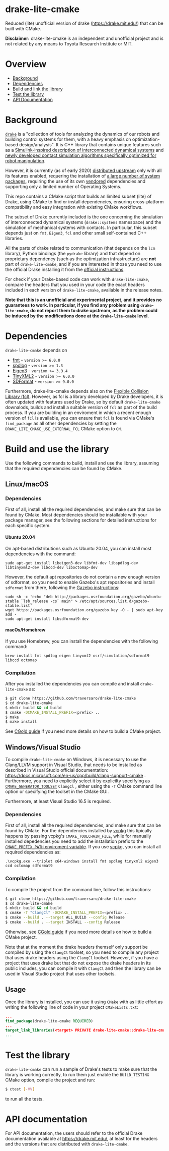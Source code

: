 # drake-lite-cmake

Reduced (lite) unofficial version of drake (https://drake.mit.edu/) that can be built with CMake.

**Disclaimer:** drake-lite-cmake is an independent and unofficial project and is not related by any means to Toyota Research Institute or MIT.


# Overview
- [Background](#background)
- [Dependencies](#dependencies)
- [Build and link the library](#build-and-link-the-library)
- [Test the library](#test-the-library)
- [API Documentation](#api-documentation)


# Background
[`drake`](https://github.com/RobotLocomotion/drake) is a "collection of tools for analyzing the dynamics of our robots and building control systems for them, with a heavy emphasis on optimization-based design/analysis".
It is C++ library that contains unique features such as a [Simulink-inspired description of interconnected dynamical systems](https://drake.mit.edu/doxygen_cxx/group__systems.html) and [newly developed contact simulation algorithms specifically optimized for robot manipulation](https://drake.mit.edu/doxygen_cxx/group__contact__engineering.html).

However, it is currently (as of early 2020) [distributed upstream](https://drake.mit.edu/installation.html) only with all its features enabled,
requering the installation of [a large number of system packages](https://github.com/RobotLocomotion/drake-external-examples/tree/master/drake_cmake_installed), requiring the use of its own [vendored](https://stackoverflow.com/questions/26217488/what-is-vendoring) dependencies and supporting only a limited number of Operating Systems.

This repo contains a CMake script that builds an limited subset (lite) of Drake, using CMake to find or install dependencies, ensuring cross-platform compatibility and easy integration with existing CMake workflows.

The subset of Drake currently included is the one concerning the simulation of interconnected dynamical systems (`drake::systems` namespace) and the simulation of mechanical systems with contacts.
In particular, this subset depends just on `fmt`, `Eigen3`, `fcl` and other small self-contained C++ libraries.

All the parts of drake related to communication (that depends on the `lcm` library), Python bindings (the `pydrake` library) and that depend on proprietary dependency (such as the optimization infrastructure) are **not** part of `drake-lite-cmake`, and if you are interested in those you need to use the official Drake installing it from the [official instructions](https://drake.mit.edu/installation.html).

For check if your Drake-based code can work with `drake-lite-cmake`, compare the headers that you used in your code the exact headers included in each version of `drake-lite-cmake`, available in the release notes.

**Note that this is an unofficial and experimental project, and it provides no guarantees to work. In particular, if you find any problem using `drake-lite-cmake`, do not report them to drake upstream, as
the problem could be induced by the modifications done at the `drake-lite-cmake` level.**

# Dependencies
`drake-lite-cmake` depends on
 - [fmt](https://fmt.dev) - `version >= 6.0.0`
 - [spdlog](https://github.com/gabime/spdlog) - `version >= 1.3`
 - [Eigen3](http://eigen.tuxfamily.org) - `version >= 3.3.4`
 - [TinyXML2](https://github.com/leethomason/tinyxml2) - `version >= 6.0.0`
 - [SDFormat](http://sdformat.org/) - `version >= 9.0.0`

Furthermore, drake-lite-cmake depends also on the [Flexible Collision Library (fcl)](https://github.com/flexible-collision-library/fcl). However, as fcl is a library developed by Drake developers, it is often updated with features used by Drake,
so by default `drake-lite-cmake` downalods, builds and install a suitable version of `fcl` as part of the build process.
If you are building in an enviroment in which a recent enough version of `fcl` is available, you can ensure that `fcl` is
found via CMake's `find_package` as all other dependencies by setting the `DRAKE_LITE_CMAKE_USE_EXTERNAL_FCL` CMake option to `ON`.

# Build and use the library
Use the following commands to build, install and use the library, assuming that the required dependencies can be found by CMake.

## Linux/macOS 

### Dependencies
First of all, install all the required dependencies, and make sure that can be found by CMake. 
Most dependencies should be installable with your package manager, see the following sections 
for detailed instructions for each specific system.

#### Ubuntu 20.04
On apt-based distributions such as Ubuntu 20.04, you can install most dependencies with the command:
~~~
sudo apt-get install libeigen3-dev libfmt-dev libspdlog-dev libtinyxml2-dev libccd-dev liboctomap-dev
~~~
However, the default apt repositories do not contain a new enough version of sdformat, so you need to enable
Gazebo's apt repositories and install `sdformat` from there, following the [Gazebo instructions](http://gazebosim.org/tutorials?tut=install_ubuntu): 
~~~
sudo sh -c 'echo "deb http://packages.osrfoundation.org/gazebo/ubuntu-stable `lsb_release -cs` main" > /etc/apt/sources.list.d/gazebo-stable.list'
wget https://packages.osrfoundation.org/gazebo.key -O - | sudo apt-key add -
sudo apt-get install libsdformat9-dev
~~~


#### macOs/Homebrew 
If you use Homebrew, you can install the dependencies with the following command:
~~~
brew install fmt spdlog eigen tinyxml2 osrf/simulation/sdformat9 libccd octomap
~~~

### Compilation
After you installed the dependencies you can compile and install `drake-lite-cmake` as:  
```bash
$ git clone https://github.com/traversaro/drake-lite-cmake
$ cd drake-lite-cmake
$ mkdir build && cd build
$ cmake -DCMAKE_INSTALL_PREFIX=<prefix> ..
$ make
$ make install
```

See [CGold guide](https://cgold.readthedocs.io/en/latest/first-step.html) if you need more details on how to build a CMake project.


## Windows/Visual Studio
To compile `drake-lite-cmake` on Windows, it is necessary to use the Clang/LLVM support in Visual Studio,
that needs to be installed as described in Visual Studio official documentation: https://docs.microsoft.com/en-us/cpp/build/clang-support-cmake .
Furthermore, you need to explicitly select it by explicilty specifying as [`CMAKE_GENERATOR_TOOLSET`](https://cmake.org/cmake/help/v3.12/variable/CMAKE_GENERATOR_TOOLSET.html) `ClangCl` , either
using the `-T` CMake command line option or specifying the toolset in the CMake GUI.

Furthermore, at least Visual Studio 16.5 is required. 

### Dependencies
First of all, install all the required dependencies, and make sure that can be found by CMake. 
For the dependencies installed by [vcpkg](https://github.com/microsoft/vcpkg) this tipically happens by passing vcpkg's `CMAKE_TOOLCHAIN_FILE`, 
while for manually installed depedencies you need to add the installation prefix to the [`CMAKE_PREFIX_PATH` enviroment variable](https://cmake.org/cmake/help/latest/variable/CMAKE_PREFIX_PATH.html).
If you use [vcpkg](https://github.com/microsoft/vcpkg), you can install all required dependencies as:
~~~
.\vcpkg.exe --triplet x64-windows install fmt spdlog tinyxml2 eigen3 ccd octomap sdformat9
~~~

### Compilation
To compile the project from the command line, follow this instructions:
```bash
$ git clone https://github.com/traversaro/drake-lite-cmake
$ cd drake-lite-cmake
$ mkdir build && cd build
$ cmake -T "ClangCl" -DCMAKE_INSTALL_PREFIX=<prefix> ..
$ cmake --build . --target ALL_BUILD --config Release
$ cmake --build . --target INSTALL --config Release
```

Otherwise, see  [CGold guide](https://cgold.readthedocs.io/en/latest/first-step.html) if you need more details on how to build a CMake project.

Note that at the moment the drake headers themself only support be compiled by using the `ClangCl` toolset, so you need to compile any
project that uses drake headers using the `ClangCl` toolset. However, if you have a project that uses drake but that do not expose the drake headers in its
public includes, you can compile it with `ClangCl` and then the library can be used in Visual Studio project that uses other toolsets. 


## Usage
Once the library is installed, you can use it using `CMake` with as little effort as writing the following line of code in your project `CMakeLists.txt`:
```cmake
...
find_package(drake-lite-cmake REQUIRED)
...
target_link_libraries(<target> PRIVATE drake-lite-cmake::drake-lite-cmake)
...
```

# Test the library
`drake-lite-cmake` can run a sample of Drake's tests to make sure that the library is working correctly, to run them just enable the `BUILD_TESTING` CMake option, compile the project and run:
```sh
$ ctest [-VV]
```
to run all the tests.


# API documentation
For API documentation, the users should refer to the official Drake documentation available at https://drake.mit.edu/, at least for the headers and the versions that are distributed with `drake-lite-cmake`.

